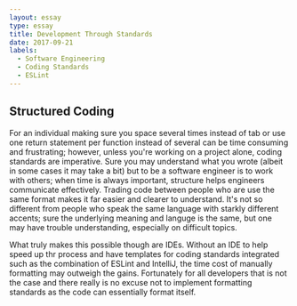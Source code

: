 ```yaml
---
layout: essay
type: essay
title: Development Through Standards
date: 2017-09-21
labels:
  - Software Engineering
  - Coding Standards
  - ESLint
---
```


## Structured Coding
  For an individual making sure you space several times instead of tab or use one return statement
  per function instead of several can be time consuming and frustrating; however, unless you're working
  on a project alone, coding standards are imperative. Sure you may understand what you wrote (albeit in
  some cases it may take a bit) but to be a software engineer is to work with others; when time is
  always important, structure helps engineers communicate effectively. Trading code between people who
  are use the same format makes it far easier and clearer to understand. It's not so different from 
  people who speak the same language with starkly different accents; sure the underlying meaning and
  languge is the same, but one may have trouble understanding, especially on difficult topics.
  
  What truly makes this possible though are IDEs. Without an IDE to help speed up thr process and have
  templates for coding standards integrated such as the combination of ESLint and IntelliJ, the time cost
  of manually formatting may outweigh the gains. Fortunately for all developers that is not the case
  and there really is no excuse not to implement formatting standards as the code can essentially format
  itself.
